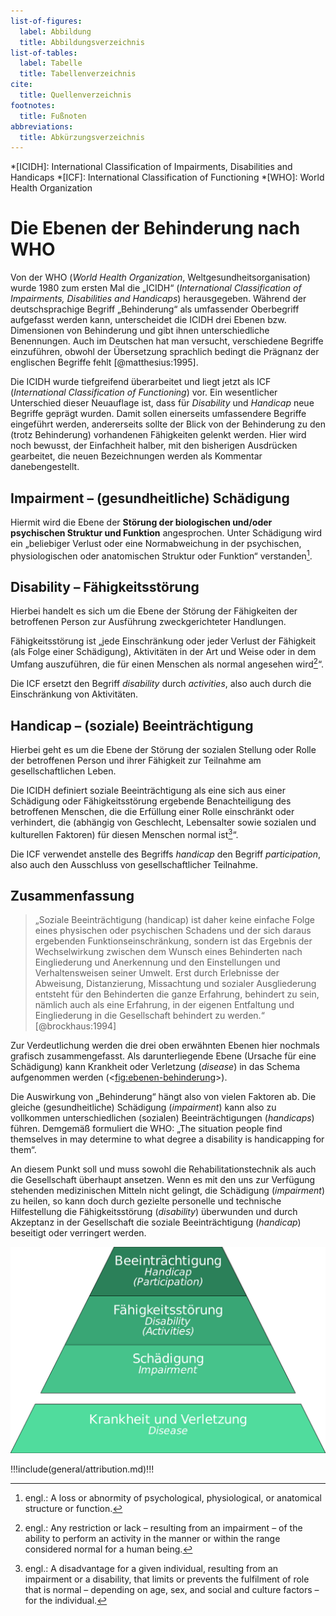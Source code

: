 ```yaml
---
list-of-figures:
  label: Abbildung
  title: Abbildungsverzeichnis
list-of-tables:
  label: Tabelle
  title: Tabellenverzeichnis
cite:
  title: Quellenverzeichnis
footnotes:
  title: Fußnoten
abbreviations:
  title: Abkürzungsverzeichnis
---
```


<!-- prettier-ignore -->
*[ICIDH]: International Classification of Impairments, Disabilities and Handicaps
*[ICF]: International Classification of Functioning
*[WHO]: World Health Organization

# Die Ebenen der Behinderung nach WHO

Von der WHO (_World Health Organization_, Weltgesundheitsorganisation) wurde $1980$ zum ersten Mal die „ICIDH“ (_International Classification of Impairments, Disabilities and Handicaps_) herausgegeben.
Während der deutschsprachige Begriff „Behinderung“ als umfassender Oberbegriff aufgefasst werden kann, unterscheidet die ICIDH drei Ebenen bzw. Dimensionen von Behinderung und gibt ihnen unterschiedliche Benennungen.
Auch im Deutschen hat man versucht, verschiedene Begriffe einzuführen, obwohl der Übersetzung sprachlich bedingt die Prägnanz der englischen Begriffe fehlt [@matthesius:1995].

<!-- FIXME: "der Einfachheit halber -->

Die ICIDH wurde tiefgreifend überarbeitet und liegt jetzt als ICF (_International Classification of Functioning_) vor.
Ein wesentlicher Unterschied dieser Neuauflage ist, dass für _Disability_ und _Handicap_ neue Begriffe geprägt wurden.
Damit sollen einerseits umfassendere Begriffe eingeführt werden, andererseits sollte der Blick von der Behinderung zu den (trotz Behinderung) vorhandenen Fähigkeiten gelenkt werden.
Hier wird noch bewusst, der Einfachheit halber, mit den bisherigen Ausdrücken gearbeitet, die neuen Bezeichnungen werden als Kommentar danebengestellt.

## Impairment – (gesundheitliche) Schädigung

<!-- FIXME: Footnote -->

Hiermit wird die Ebene der **Störung der biologischen und/oder psychischen Struktur und Funktion** angesprochen.
Unter Schädigung wird ein „beliebiger Verlust oder eine Normabweichung in der psychischen, physiologischen oder anatomischen Struktur oder Funktion“ verstanden[^1].

[^1]: engl.: A loss or abnormity of psychological, physiological, or anatomical structure or function.

## Disability – Fähigkeitsstörung

Hierbei handelt es sich um die Ebene der Störung der Fähigkeiten der betroffenen Person zur Ausführung zweckgerichteter Handlungen.

Fähigkeitsstörung ist „jede Einschränkung oder jeder Verlust der Fähigkeit (als Folge einer Schädigung), Aktivitäten in der Art und Weise oder in dem Umfang auszuführen, die für einen Menschen als normal angesehen wird[^2]“.

Die ICF ersetzt den Begriff _disability_ durch _activities_, also auch durch die Einschränkung von Aktivitäten.

## Handicap – (soziale) Beeinträchtigung

Hierbei geht es um die Ebene der Störung der sozialen Stellung oder Rolle der betroffenen Person und ihrer Fähigkeit zur Teilnahme am gesellschaftlichen Leben.

Die ICIDH definiert soziale Beeinträchtigung als eine sich aus einer Schädigung oder Fähigkeitsstörung ergebende Benachteiligung des betroffenen Menschen, die die Erfüllung einer Rolle einschränkt oder verhindert, die (abhängig von Geschlecht, Lebensalter sowie sozialen und kulturellen Faktoren) für diesen Menschen normal ist[^3]“.

Die ICF verwendet anstelle des Begriffs _handicap_ den Begriff _participation_, also auch den Ausschluss von gesellschaftlicher Teilnahme.

## Zusammenfassung

<!-- FIXME: dot -->

> „Soziale Beeinträchtigung (handicap) ist daher keine einfache Folge eines physischen oder psychischen Schadens und der sich daraus ergebenden Funktionseinschränkung, sondern ist das Ergebnis der Wechselwirkung zwischen dem Wunsch eines Behinderten nach Eingliederung und Anerkennung und den Einstellungen und Verhaltensweisen seiner Umwelt.
> Erst durch Erlebnisse der Abweisung, Distanzierung, Missachtung und sozialer Ausgliederung entsteht für den Behinderten die ganze Erfahrung, behindert zu sein, nämlich auch als eine Erfahrung, in der eigenen Entfaltung und Eingliederung in die Gesellschaft behindert zu werden.“ [@brockhaus:1994]

Zur Verdeutlichung werden die drei oben erwähnten Ebenen hier nochmals grafisch zusammengefasst.
Als darunterliegende Ebene (Ursache für eine Schädigung) kann Krankheit oder Verletzung (_disease_) in das Schema aufgenommen werden (<<fig:ebenen-behinderung>>).

Die Auswirkung von „Behinderung“ hängt also von vielen Faktoren ab.
Die gleiche (gesundheitliche) Schädigung (_impairment_) kann also zu vollkommen unterschiedlichen (sozialen) Beeinträchtigungen (_handicaps_) führen.
Demgemäß formuliert die WHO: „The situation people find themselves in may determine to what degree a disability is handicapping for them“.

An diesem Punkt soll und muss sowohl die Rehabilitationstechnik als auch die Gesellschaft überhaupt ansetzen.
Wenn es mit den uns zur Verfügung stehenden medizinischen Mitteln nicht gelingt, die Schädigung (_impairment_) zu heilen, so kann doch durch gezielte personelle und technische Hilfestellung die Fähigkeitsstörung (_disability_) überwunden und durch Akzeptanz in der Gesellschaft die soziale Beeinträchtigung (_handicap_) beseitigt oder verringert werden.

[^2]: engl.: Any restriction or lack – resulting from an impairment – of the ability to perform an activity in the manner or within the range considered normal for a human being.
[^3]: engl.: A disadvantage for a given individual, resulting from an impairment or a disability, that limits or prevents the fulfilment of role that is normal – depending on age, sex, and social and culture factors – for the individual.

![Die Ebenen der Behinderung und die zugrundeliegende Ursache.](./pics/02/ebenen-der-behinderung-und-ursachen.svg "ebenen-behinderung#Die Ebenen der Behinderung und die zugrundeliegende Ursache [@zagler:2008].")

!!!include(general/attribution.md)!!!
